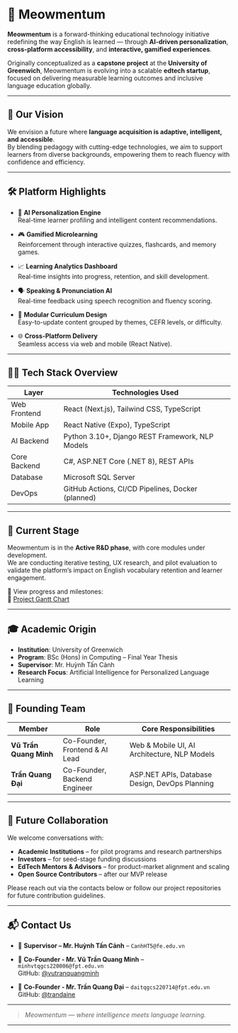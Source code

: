 # 🐾 Meowmentum

**Meowmentum** is a forward-thinking educational technology initiative redefining the way English is learned — through **AI-driven personalization**, **cross-platform accessibility**, and **interactive, gamified experiences**.  

Originally conceptualized as a **capstone project** at the **University of Greenwich**, Meowmentum is evolving into a scalable **edtech startup**, focused on delivering measurable learning outcomes and inclusive language education globally.

---

## 🎯 Our Vision

We envision a future where **language acquisition is adaptive, intelligent, and accessible**.  
By blending pedagogy with cutting-edge technologies, we aim to support learners from diverse backgrounds, empowering them to reach fluency with confidence and efficiency.

---

## 🛠️ Platform Highlights

- 🧠 **AI Personalization Engine**  
  Real-time learner profiling and intelligent content recommendations.

- 🎮 **Gamified Microlearning**  
  Reinforcement through interactive quizzes, flashcards, and memory games.

- 📈 **Learning Analytics Dashboard**  
  Real-time insights into progress, retention, and skill development.

- 🗣️ **Speaking & Pronunciation AI**  
  Real-time feedback using speech recognition and fluency scoring.

- 🧩 **Modular Curriculum Design**  
  Easy-to-update content grouped by themes, CEFR levels, or difficulty.

- 🌐 **Cross-Platform Delivery**  
  Seamless access via web and mobile (React Native).

---

## 🧑‍💻 Tech Stack Overview

| Layer         | Technologies Used                                   |
|---------------|------------------------------------------------------|
| Web Frontend  | React (Next.js), Tailwind CSS, TypeScript            |
| Mobile App    | React Native (Expo), TypeScript                      |
| AI Backend    | Python 3.10+, Django REST Framework, NLP Models      |
| Core Backend  | C#, ASP.NET Core (.NET 8), REST APIs                 |
| Database      | Microsoft SQL Server                                 |
| DevOps        | GitHub Actions, CI/CD Pipelines, Docker (planned)   |

---

## 🧪 Current Stage

Meowmentum is in the **Active R&D phase**, with core modules under development.  
We are conducting iterative testing, UX research, and pilot evaluation to validate the platform’s impact on English vocabulary retention and learner engagement.

📌 View progress and milestones:  
🔗 [Project Gantt Chart](https://docs.google.com/spreadsheets/d/114tK6Y-MrrPH2GzRWjz2IDIW_Y0Nh-6QrsVv1fVbk40/edit?usp=sharing)

---

## 🎓 Academic Origin

- **Institution**: University of Greenwich  
- **Program**: BSc (Hons) in Computing – Final Year Thesis  
- **Supervisor**: Mr. Huỳnh Tấn Cảnh  
- **Research Focus**: Artificial Intelligence for Personalized Language Learning

---

## 👥 Founding Team

| Member                 | Role                            | Core Responsibilities |
|------------------------|----------------------------------|------------------------|
| **Vũ Trần Quang Minh** | Co-Founder, Frontend & AI Lead  | Web & Mobile UI, AI Architecture, NLP Models |
| **Trần Quang Đại**     | Co-Founder, Backend Engineer     | ASP.NET APIs, Database Design, DevOps Planning |

---

## 🤝 Future Collaboration

We welcome conversations with:
- **Academic Institutions** – for pilot programs and research partnerships  
- **Investors** – for seed-stage funding discussions  
- **EdTech Mentors & Advisors** – for product-market alignment and scaling  
- **Open Source Contributors** – after our MVP release  

Please reach out via the contacts below or follow our project repositories for future contribution guidelines.

---

## 📬 Contact Us
- 📧 **Supervisor – Mr. Huỳnh Tấn Cảnh** – `CanhHT5@fe.edu.vn`

- 📧 **Co-Founder - Mr. Vũ Trần Quang Minh** – `minhvtqgcs220006@fpt.edu.vn`  
  GitHub: [@vutranquangminh](https://github.com/vutranquangminh)

- 📧 **Co-Founder - Mr. Trần Quang Đại** – `daitqgcs220714@fpt.edu.vn`  
  GitHub: [@trandaine](https://github.com/trandaine)

---

> *Meowmentum — where intelligence meets language learning.*

---

